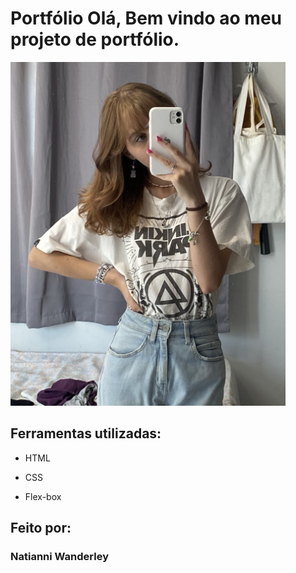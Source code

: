 # Portfólio Olá, Bem vindo ao meu projeto de portfólio.

![image](https://github.com/Natianni/portifolio/blob/main/meu-portifolio-S2/assets/eu-portifolio.JPEG)

## Ferramentas utilizadas:

* HTML

* CSS

* Flex-box

## Feito por:

### Natianni Wanderley

```
